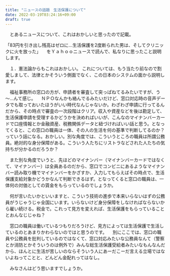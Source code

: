 ```yaml
---
title: "ニュースの話題　生活保護について"
date: 2022-03-19T03:24:16+09:00
draft: true
---
```


　とあるニュースについて、これはおかしいと思ったので記載。

「83円を引き出し残高はゼロに…生活保護を2度断られた男は、そしてクリニックに火を放った」
　をＹａｈｏｏニュースで読んで、私なりに思ったこと説明します。

　１．憲法論からもこれはおかしい。
これについては、もう当たり前なので割愛しまして、法律とかそういう側面でなく、この日本のシステムの面から説明します。

　福祉事務所の窓口の方が、申請者を審査して突っぱねてるみたいですが、う～…んて感じ。
　ＮＰＯなんかも絡んでるみたいだけど、窓口対応時の音声データでも取っておいたほうがいい時代なんじゃないか。わざわざ申請に行ってるんだから、その時点で審査の一次段階はクリア。収入や資産などを後は勘定して、生活保護申請を受理するかどうかを決めればいいが、こんなのマイナンバーカードで口座情報とか金融資産、税務関係データと紐づければいい話と思う。となってくると、この窓口の職員は一体、その人の生活を何の基準で判断してるのか？っていう話になる。おかしい。別な角度では、こういうところの職員は所謂公務員。絶対的な身分保障がある。こういう人たちにリストラなどされた人たちの気持ちが分かるのだろうか？

　また別な角度でいうと、先ほどのマイナンバー（マイナンバーカードではなくて、マイナンバー）は全員あるのだから、窓口でコンビニにあるようなマイナンバー読み取り機でマイナンバーをかざすか、入力してもらえばその時点で、生活保護支給対象かどうかなんて判断できるはず。となってくると窓口の職員は、一体何の対価としての賃金をもらっているのでしょうか。

　何が言いたいかといいますと、こういう技術の進歩で本来いらないはずの公務員がうじゃうじゃ全国にいます。いらないけど身分保障をしなければならないから雇い続ける。税金で。これって見方を変えれば、生活保護をもらっていることとおんなじじゃね？

　窓口の職員は働いているつもりだろうけど、見方によっては生活保護で生活しているのとあまりかわらないのではと思うのです。
　別にここでは、窓口の職員や公務員を批判しているのではなくて、窓口対応みたいな公務員なんて（警察とか消防とかそういうのは例外で）みんな総生活保護受給者みたいなもんなんだから、ほんとに生活が苦しいのならそういう人にあーだこーだ言える立場ではないよねってことと、どんどん金配れってはなし。

　みなさんはどう思いますでしょうか。